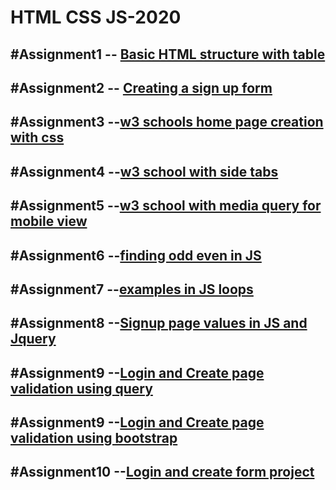 # HTML CSS JS-2020

#Assignment1 -- [Basic HTML structure with table](https://github.com/sarwes/HTML-CSS-JS-2020/blob/main/1.html)
----
#Assignment2 -- [Creating a sign up form](https://github.com/sarwes/HTML-CSS-JS-2020/blob/main/2.html)
----
#Assignment3 --[w3 schools home page creation with css](https://github.com/sarwes/HTML-CSS-JS-2020/blob/main/3.html)
----
#Assignment4 --[w3 school with side tabs](https://github.com/sarwes/HTML-CSS-JS-2020/blob/main/4.html)
----
#Assignment5 --[w3 school with media query for mobile view](https://github.com/sarwes/HTML-CSS-JS-2020/blob/main/5.html)
----
#Assignment6 --[finding odd even in JS](https://github.com/sarwes/HTML-CSS-JS-2020/blob/main/6.html)
----
#Assignment7 --[examples in JS loops](https://github.com/sarwes/HTML-CSS-JS-2020/blob/main/7.html)
----
#Assignment8 --[Signup page values in JS and Jquery](https://github.com/sarwes/HTML-CSS-JS-2020/blob/main/8.html)
----
#Assignment9 --[Login and Create page validation using query](https://github.com/sarwes/HTML-CSS-JS-2020/blob/main/9.html)
----
#Assignment9 --[Login and Create page validation using bootstrap](https://github.com/sarwes/HTML-CSS-JS-2020/tree/main/9%20bootstrap)
----
#Assignment10 --[Login and create form project](https://github.com/sarwes/HTML-CSS-JS-2020/blob/main/10.html)
----
